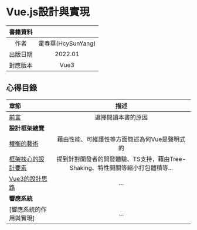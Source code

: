 # Vue.js設計與實現
| 書籍資料 |  |
| :-: | :-: |
|   作者  | 霍春華(HcySunYang) |
| 出版日期  | 2022.01 |
| 對應版本 | Vue3 |
## 心得目錄
|章節|描述|
|:-|:-:|
|[前言]|選擇閱讀本書的原因|
|**設計框架總覽**||
|[權衡的藝術]|藉由性能、可維護性等方面簡述為何Vue是聲明式的|
|[框架核心的設計要素]|提到針對開發者的開發體驗、TS支持，藉由Tree-Shaking、特性開關等縮小打包體積等...|
|[Vue3的設計思路]|...|
|**響應系統**||
|[響應系統的作用與實現]|...|


[前言]: https://github.com/oz841119/ReadingNotes/tree/master/Vue.js%E8%A8%AD%E8%A8%88%E8%88%87%E5%AF%A6%E7%8F%BE/%E5%89%8D%E8%A8%80

[權衡的藝術]: https://github.com/oz841119/ReadingNotes/tree/master/Vue.js%E8%A8%AD%E8%A8%88%E8%88%87%E5%AF%A6%E7%8F%BE/%E7%AC%AC%E4%B8%80%E7%AF%87.%E6%A1%86%E6%9E%B6%E8%A8%AD%E8%A8%88%E7%B8%BD%E8%A6%BD/%E7%AC%AC%E4%B8%80%E7%AB%A0.%E6%AC%8A%E8%A1%A1%E7%9A%84%E8%97%9D%E8%A1%93

[框架核心的設計要素]: https://github.com/oz841119/ReadingNotes/tree/master/Vue.js%E8%A8%AD%E8%A8%88%E8%88%87%E5%AF%A6%E7%8F%BE/%E7%AC%AC%E4%B8%80%E7%AF%87.%E6%A1%86%E6%9E%B6%E8%A8%AD%E8%A8%88%E7%B8%BD%E8%A6%BD/%E7%AC%AC%E4%BA%8C%E7%AB%A0.%E6%A1%86%E6%9E%B6%E6%A0%B8%E5%BF%83%E7%9A%84%E8%A8%AD%E8%A8%88%E8%A6%81%E7%B4%A0

[Vue3的設計思路]: https://github.com/oz841119/ReadingNotes/tree/master/Vue.js%E8%A8%AD%E8%A8%88%E8%88%87%E5%AF%A6%E7%8F%BE/%E7%AC%AC%E4%B8%80%E7%AF%87.%E6%A1%86%E6%9E%B6%E8%A8%AD%E8%A8%88%E7%B8%BD%E8%A6%BD/%E7%AC%AC%E4%B8%89%E7%AB%A0.Vue3%E7%9A%84%E8%A8%AD%E8%A8%88%E6%80%9D%E8%B7%AF

